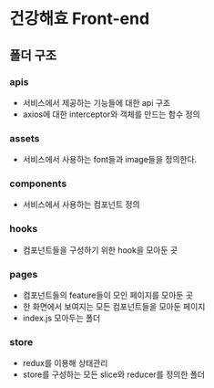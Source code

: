 # 건강해효 Front-end

## 폴더 구조

### apis
- 서비스에서 제공하는 기능들에 대한 api 구조
- axios에 대한 interceptor와 객체를 만드는 함수 정의

### assets
- 서비스에서 사용하는 font들과 image들을 정의한다.

### components
- 서비스에서 사용하는 컴포넌트 정의

### hooks
- 컴포넌트들을 구성하기 위한 hook을 모아둔 곳

### pages
- 컴포넌트들의 feature들이 모인 페이지를 모아둔 곳
- 한 화면에서 보여지는 모든 컴포넌트들을 모아둔 페이지
- index.js 모아두는 폴더

### store
- redux를 이용해 상태관리
- store를 구성하는 모든 slice와 reducer를 정의한 폴더